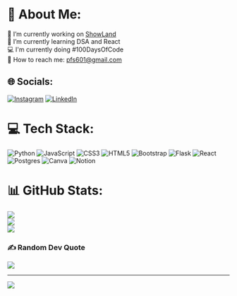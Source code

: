 # 💫 About Me:
🔭 I’m currently working on [ShowLand](https://github.com/palomasoltys/showland-v2)<br>🌱 I’m currently learning DSA and React<br>💻 I'm currently doing #100DaysOfCode<br>📧 How to reach me: pfs601@gmail.com


## 🌐 Socials:
[![Instagram](https://img.shields.io/badge/Instagram-%23E4405F.svg?logo=Instagram&logoColor=white)](https://instagram.com/palomasoltys) [![LinkedIn](https://img.shields.io/badge/LinkedIn-%230077B5.svg?logo=linkedin&logoColor=white)](https://linkedin.com/in/palomasoltys) 

# 💻 Tech Stack:
![Python](https://img.shields.io/badge/python-3670A0?style=for-the-badge&logo=python&logoColor=ffdd54) ![JavaScript](https://img.shields.io/badge/javascript-%23323330.svg?style=for-the-badge&logo=javascript&logoColor=%23F7DF1E) ![CSS3](https://img.shields.io/badge/css3-%231572B6.svg?style=for-the-badge&logo=css3&logoColor=white) ![HTML5](https://img.shields.io/badge/html5-%23E34F26.svg?style=for-the-badge&logo=html5&logoColor=white) ![Bootstrap](https://img.shields.io/badge/bootstrap-%23563D7C.svg?style=for-the-badge&logo=bootstrap&logoColor=white) ![Flask](https://img.shields.io/badge/flask-%23000.svg?style=for-the-badge&logo=flask&logoColor=white) ![React](https://img.shields.io/badge/react-%2320232a.svg?style=for-the-badge&logo=react&logoColor=%2361DAFB) ![Postgres](https://img.shields.io/badge/postgres-%23316192.svg?style=for-the-badge&logo=postgresql&logoColor=white) ![Canva](https://img.shields.io/badge/Canva-%2300C4CC.svg?style=for-the-badge&logo=Canva&logoColor=white) ![Notion](https://img.shields.io/badge/Notion-%23000000.svg?style=for-the-badge&logo=notion&logoColor=white)
# 📊 GitHub Stats:
![](https://github-readme-stats.vercel.app/api?username=palomasoltys&theme=onedark&hide_border=false&include_all_commits=false&count_private=false)<br/>
![](https://github-readme-streak-stats.herokuapp.com/?user=palomasoltys&theme=onedark&hide_border=false)<br/>
![](https://github-readme-stats.vercel.app/api/top-langs/?username=palomasoltys&theme=onedark&hide_border=false&include_all_commits=false&count_private=false&layout=compact)

### ✍️ Random Dev Quote
![](https://quotes-github-readme.vercel.app/api?type=horizontal&theme=radical)

---
[![](https://visitcount.itsvg.in/api?id=palomasoltys&icon=0&color=0)](https://visitcount.itsvg.in)

